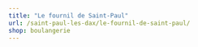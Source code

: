 ```yaml
---
title: "Le fournil de Saint-Paul"
url: /saint-paul-les-dax/le-fournil-de-saint-paul/
shop: boulangerie
---
```

